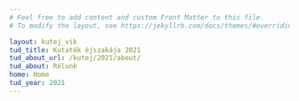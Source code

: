 ```yaml
---
# Feel free to add content and custom Front Matter to this file.
# To modify the layout, see https://jekyllrb.com/docs/themes/#overriding-theme-defaults

layout: kutej_vik
tud_title: Kutatók éjszakája 2021 
tud_about_url: /kutej/2021/about/
tud_about: Rólunk
home: Home
tud_year: 2021
---
```

